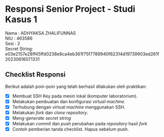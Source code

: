 # Responsi Senior Project - Studi Kasus 1

Nama : ADHYAKSA ZHALIFUNNAS  
NIU : 463586  
Sesi : 2  
Secret String: e03e2157e28ff45ffd0238e8ca4eb361f75f7789940f62314d19739903ed261f20230616071331

## Checklist Responsi

Berikut adalah poin-poin yang telah berhasil dilakukan oleh praktikan:

- [x] Membuat SSH Key pada mesin lokal (komputer laboratorium).
- [x] Melakukan pembuatan dan konfigurasi _virtual machine_.
- [x] Terhubung dengan _virtual machine_ menggunakan SSH.
- [x] Melakukan _fork_ dan _clone_ _repository_.
- [x] Meng-_generate_ _secret string_
- [x] Melakukan _commit_ dan _push_ perubahan pada _repository_ hasil _fork_
- [x] Contoh pemberian tanda checklist. Hapus sebelum push.
